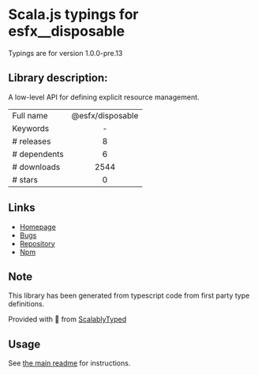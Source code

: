 
# Scala.js typings for esfx__disposable

Typings are for version 1.0.0-pre.13

## Library description:
A low-level API for defining explicit resource management.

|                    |                 |
| ------------------ | :-------------: |
| Full name          | @esfx/disposable |
| Keywords           | - |
| # releases         | 8 |
| # dependents       | 6 |
| # downloads        | 2544 |
| # stars            | 0 |

## Links
- [Homepage](https://github.com/esfx/esfx#readme)
- [Bugs](https://github.com/esfx/esfx/issues)
- [Repository](https://github.com/esfx/esfx)
- [Npm](https://www.npmjs.com/package/%40esfx%2Fdisposable)
    


## Note
This library has been generated from typescript code from first party type definitions.

Provided with :purple_heart: from [ScalablyTyped](https://github.com/oyvindberg/ScalablyTyped)

## Usage
See [the main readme](../../readme.md) for instructions.


